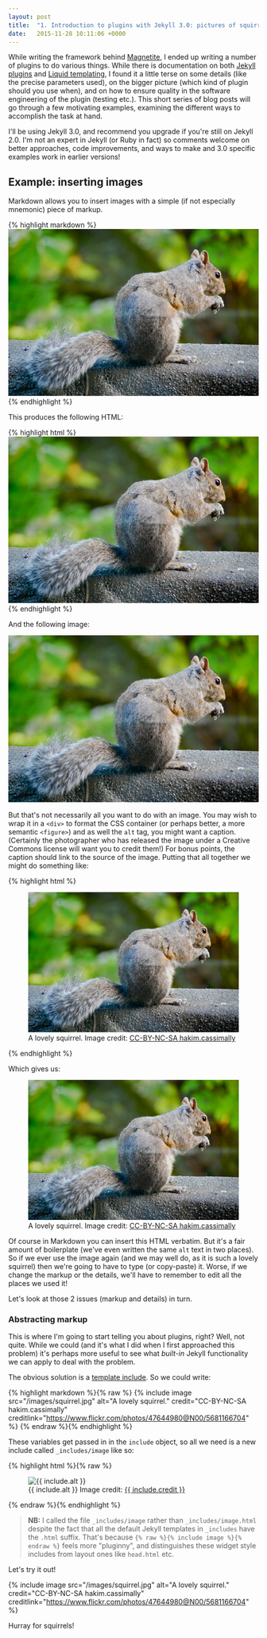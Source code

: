 ```yaml
---
layout: post
title:  "1. Introduction to plugins with Jekyll 3.0: pictures of squirrels"
date:   2015-11-28 10:11:06 +0000
---
```


While writing the framework behind [Magnetite][magnetite-book], I ended up writing a number of plugins to do various things.  While there is documentation on both
[Jekyll plugins][jekyllrb-plugins] and [Liquid templating][liquid-for-programmers], I found it a little terse on some details (like the precise parameters used), on the bigger picture (which kind of plugin should you use when), and on how to ensure quality in the software engineering of the plugin (testing etc.).  This short series of blog posts will go through a few motivating examples, examining the different ways to accomplish the task at hand.

I'll be using Jekyll 3.0, and recommend you upgrade if you're still on Jekyll 2.0.  I'm not an expert in Jekyll (or Ruby in fact) so comments welcome on better approaches, code improvements, and ways to make and 3.0 specific examples work in earlier versions! 

## Example: inserting images

Markdown allows you to insert images with a simple (if not especially mnemonic) piece of markup.

{% highlight markdown %}
    ![A lovely squirrel](/images/squirrel.jpg)
{% endhighlight %}

This produces the following HTML:

{% highlight html %}
    <img alt="A lovely squirrel" src="/images/squirrel.jpg">
{% endhighlight %}

And the following image:

![A lovely squirrel](/images/squirrel.jpg)

But that's not necessarily all you want to do with an image.  You may wish to wrap it in a `<div>` to format the CSS container (or perhaps better, a more semantic `<figure>`) and as well the `alt` tag, you might want a caption.  (Certainly the photographer who has released the image under a Creative Commons license will want you to credit them!)  For bonus points, the caption should link to the source of the image.  Putting that all together we might do something like: 

{% highlight html %}
    <figure>
      <img alt="A lovely squirrel" src="/images/squirrel.jpg">
      <figcaption>
        A lovely squirrel.
        Image credit:
        <a href="https://www.flickr.com/photos/47644980@N00/5681166704">
           CC-BY-NC-SA hakim.cassimally
        </a>
      </figcaption>
    </figure>
{% endhighlight %}

Which gives us:

<figure>
  <img alt="A lovely squirrel" src="/images/squirrel.jpg">
  <figcaption>
    A lovely squirrel.
    Image credit:
    <a href="https://www.flickr.com/photos/47644980@N00/5681166704">
       CC-BY-NC-SA hakim.cassimally
    </a>
  </figcaption>
</figure>

Of course in Markdown you can insert this HTML verbatim.  But it's a fair amount of boilerplate (we've even written the same `alt` text in two places).  So if we ever use the image again (and we may well do, as it is such a lovely squirrel) then we're going to have to type (or copy-paste) it.  Worse, if we change the markup or the details, we'll have to remember to edit all the places we used it! 

Let's look at those 2 issues (markup and details) in turn.

### Abstracting markup

This is where I'm going to start telling you about plugins, right?  Well, not quite.  While we could (and it's what I did when I first approached this problem) it's perhaps more useful to see what *built-in* Jekyll functionality we can apply to deal with the problem.

The obvious solution is a [template include][jekyllrb-template-include]. So we could write:

{% highlight markdown %}{% raw %}
    {% include image src="/images/squirrel.jpg"
         alt="A lovely squirrel."
         credit="CC-BY-NC-SA hakim.cassimally"
         creditlink="https://www.flickr.com/photos/47644980@N00/5681166704" %}
{% endraw %}{% endhighlight %}

These variables get passed in in the `include` object, so all we need is a new include called `_includes/image` like so:

{% highlight html %}{% raw %}
    <figure>
     <img alt="{{ include.alt }}" src="{{ include.src }}">
     <figcaption>
       {{ include.alt }}
       Image credit:
       <a href="{{ include.creditlink }}">
         {{ include.credit }}
       </a>
     </figcaption>
   </figure>
{% endraw %}{% endhighlight %}

> **NB:** I called the file `_includes/image` rather than `_includes/image.html` despite the fact that all the default Jekyll templates in `_includes` have the `.html` suffix.  That's because `{% raw %}{% include image %}{% endraw %}` feels more "pluginny", and distinguishes these widget style includes from layout ones like `head.html` etc.

Let's try it out!

{% include image src="/images/squirrel.jpg"
  alt="A lovely squirrel."
  credit="CC-BY-NC-SA hakim.cassimally"
  creditlink="https://www.flickr.com/photos/47644980@N00/5681166704" %}

Hurray for squirrels!

[magnetite-book]: http://magnetite-book.com/
[jekyllrb-plugins]: http://jekyllrb.com/docs/plugins/
[liquid-for-programmers]: https://github.com/Shopify/liquid/wiki/Liquid-for-Programmers
[jekyllrb-template-include]: http://jekyllrb.com/docs/templates/#includes

